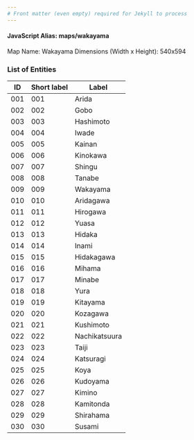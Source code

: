 ```yaml
---
# Front matter (even empty) required for Jekyll to process
---
```


#### JavaScript Alias: maps/wakayama

Map Name: Wakayama
Dimensions (Width x Height): 540x594





### List of Entities

ID | Short label | Label
---|---|---|
001|001|Arida
002|002|Gobo
003|003|Hashimoto
004|004|Iwade
005|005|Kainan
006|006|Kinokawa
007|007|Shingu
008|008|Tanabe
009|009|Wakayama
010|010|Aridagawa
011|011|Hirogawa
012|012|Yuasa
013|013|Hidaka
014|014|Inami
015|015|Hidakagawa
016|016|Mihama
017|017|Minabe
018|018|Yura
019|019|Kitayama
020|020|Kozagawa
021|021|Kushimoto
022|022|Nachikatsuura
023|023|Taiji
024|024|Katsuragi
025|025|Koya
026|026|Kudoyama
027|027|Kimino
028|028|Kamitonda
029|029|Shirahama
030|030|Susami